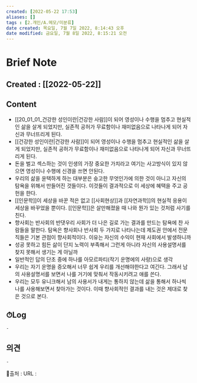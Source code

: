```yaml
---
created: [2022-05-22 17:53]
aliases: []
tags : [2.개인/A.메모/미분류]
date created: 목요일, 7월 7일 2022, 8:14:43 오후
date modified: 금요일, 7월 8일 2022, 8:15:21 오전
---
```


# Brief Note
## Created : [[2022-05-22]]
## Content
- [[20_01_01_건강한 성인이란|건강한 사람]]이 되어 영성이나 수행을 멈추고 현실적인 삶을 살게 되었지만, 실존적 공허가 무료함이나 재미없음으로 나타나게 되어 자신과 무너뜨리게 된다.
- [[건강한 성인이란|건강한 사람]]이 되어 영성이나 수행을 멈추고 현실적인 삶을 살게 되었지만, 실존적 공허가 무료함이나 재미없음으로 나타나게 되어 자신과 무너뜨리게 된다.
- 돈을 벌고 섹스하는 것이 인생의 가장 중요한 가치라고 여기는 사고방식이 있지 않으면 영성이나 수행에 신경을 쓰면 안된다.
- 우리의 삶을 윤택하게 하는 대부분은 숭고한 무엇인가에 의한 것이 아니고 자신의 탐욕을 위해서 만들어진 것들이다. 이것들이 결과적으로 이 세상에 혜택을 주고 공헌을 한다.
- [[인문학]]이 세상을 바꾼 적은 없고 [[사회현상]]과 [[자연과학]]의 현실적 응용이 세상을 바꾸었을 뿐이다. [[인문학]]은 살만해졌을 때 나와 뭔가 있는 것처럼 사기를 친다.
- 향사회는 반사회의 반댓우리 사회가 더 나은 길로 가는 결과를 만드는 탐욕에 찬 사람들을 말한다. 탐욕은 향사회나 반사회 두 가지로 나타나는데 제도권 안에서 전문직들은 기본 관점이 향사회적이다. 이유는 자신의 수익이 현재 사회에서 발생하니까
- 성공 못하고 힘든 삶이 단지 노력이 부족해서 그런게 아니라 자신의 사용설명서를 찾지 못해서 생기는 게 아닐까
- 일반적인 답의 단초 중에 하나를 아모르파티(작기 운명에의 사랑)으로 생각
- 우리는 자기 운명을 증오해서 너무 쉽게 우리를 개선해야한다고 여긴다. 그래서 남의 사용설명서를 보면서 나를 거기에 맞춰서 작동시키려고 애를 쓴다.
- 우리는 모두 유니크해서 남의 사용서가 내게는 통하지 않는데 삶을 통해서 하나씩 나를 사용해보면서 찾아가는 것이다. 이때 향사회적인 결과를 내는 것은 제대로 찾은 것으로 본다.

## ⏱Log
	-

## 의견
	-


📙출처 :
URL :